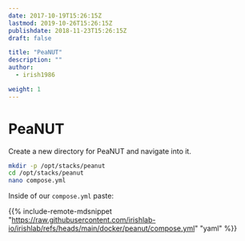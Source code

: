 ```yaml
---
date: 2017-10-19T15:26:15Z
lastmod: 2019-10-26T15:26:15Z
publishdate: 2018-11-23T15:26:15Z
draft: false

title: "PeaNUT"
description: ""
author:
  - irish1986

weight: 1
---
```


# PeaNUT

Create a new directory for PeaNUT and navigate into it.

```bash
mkdir -p /opt/stacks/peanut
cd /opt/stacks/peanut
nano compose.yml
```

Inside of our `compose.yml` paste:

{{% include-remote-mdsnippet "https://raw.githubusercontent.com/irishlab-io/irishlab/refs/heads/main/docker/peanut/compose.yml" "yaml" %}}
